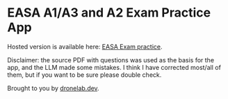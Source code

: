 # EASA A1/A3 and A2 Exam Practice App

Hosted version is available here: [EASA Exam practice](https://dronelab.dev/easa-exam/).

Disclaimer: the source PDF with questions was used as the basis for the app, and the LLM made some mistakes. I think I have corrected most/all of them, but if you want to be sure please double check.

Brought to you by [dronelab.dev](https://dronelab.dev/).


